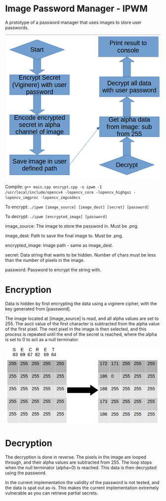 # Image Password Manager - IPWM

A prototype of a password manager that uses images to store user passwords.

![IPWM FlowChart](IPWM.png)

Compile: ```g++ main.cpp encrypt.cpp -o ipwm -I /usr/local/include/opencv4 -lopencv_core -lopencv_highgui -lopencv_imgproc -lopencv_imgcodecs```

To encrypt: ```./ipwm [image_source] [image_dest] [secret] [password]```

To decrypt: ```./ipwm [encrypted_image] [password]```

image_source: The image to store the password in. Must be .png.

image_dest: Path to save the final image to. Must be .png.

encrypted_image: Image path - same as image_dest.

secret: Data string that wants to be hidden. Number of chars must be less than the number of pixels in the image.

password: Password to encrypt the string with.

# Encryption
Data is hidden by first encrypting the data using a viginere cipher, with the key generated from [password].

The image located at [image_source] is read, and all alpha values are set to 255. The ascii value of the first character is subtracted from the alpha value of the first pixel. The next pixel in the image is then selected, and this process is repeated until the end of the secret is reached, where the alpha is set to 0 to act as a null terminator.

![Encryption Figure](EncryptionFigure.png)

# Decryption
The decryption is done in reverse. The pixels in the image are looped through, and their alpha values are subtracted from 255. The loop stops when the null terminator (alpha=0) is reached. This data is then decrypted using the password.

In the current implementation the validity of the password is not tested, and the data is spat out as-is. This makes the current implementation extremely vulnerable as you can retrieve partial secrets.
